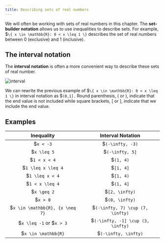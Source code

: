 ```yaml
---
title: Describing sets of real numbers
---
```


We will often be working with sets of real numbers in this chapter. The
**set-builder notation** allows us to use inequalities to describe sets. For
example, $`\{ x \in \mathbb{R}: 0 < x \leq 1 \}` describes the set of
real numbers between 0 (exclusive) and 1 (inclusive).

## The interval notation

The **interval notation** is often a more convenient way to describe these sets
of real number.

![interval](/images/h2/fns/interval.svg)

We can rewrite the previous example of $`\{ x \in \mathbb{R}: 0 < x \leq 1 \}`
in interval notation as $`(0,1].` Round parenthesis, ( or ), indicate
that the end value is not included while square brackets, [ or ],
indicate that we include the end value.

## Examples

|           Inequality            |         Interval Notation         |
| :-----------------------------: | :-------------------------------: |
|            $`x < -3`            |         $`(-\infty, -3)`          |
|           $`x \leq 5`           |          $`(-\infty, 5]`          |
|          $`1 < x < 4`           |             $`(1, 4)`             |
|       $`1 \leq x \leq 4`        |             $`[1, 4]`             |
|         $`1 \leq x < 4`         |             $`[1, 4)`             |
|         $`1 < x \leq 4`         |             $`(1, 4]`             |
|           $`x \geq 2`           |          $`[2, \infty)`           |
|            $`x > 0`             |          $`(0, \infty)`           |
| $`x \in \mathbb{R}, {x \neq 7}` | $`(-\infty, 7) \cup (7, \infty)`  |
|    $`x \leq -1` or $`x > 3`     | $`(-\infty, -1] \cup (3, \infty)` |
|       $`x \in \mathbb{R}`       |       $`(-\infty, \infty)`        |
